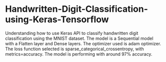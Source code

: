 # Handwritten-Digit-Classification-using-Keras-Tensorflow
Understanding how to use Keras API to classify handwritten digit classification using the MNIST dataset.
The model is a Sequential model with a Flatten layer and Dense layers.
The optimizer used is adam optimizer.
The loss function selected is sparse_categorical_crossentropy, with metrics=accuracy.
The model is performing with around 97% accuracy.

 
